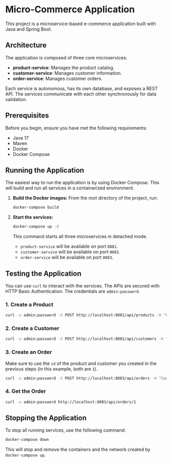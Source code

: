 # Micro-Commerce Application

This project is a microservice-based e-commerce application built with Java and Spring Boot.

## Architecture

The application is composed of three core microservices:

- **product-service**: Manages the product catalog.
- **customer-service**: Manages customer information.
- **order-service**: Manages customer orders.

Each service is autonomous, has its own database, and exposes a REST API. The services communicate with each other synchronously for data validation.

## Prerequisites

Before you begin, ensure you have met the following requirements:
- Java 17
- Maven
- Docker
- Docker Compose

## Running the Application

The easiest way to run the application is by using Docker Compose. This will build and run all services in a containerized environment.

1.  **Build the Docker images:**
    From the root directory of the project, run:
    ```bash
    docker-compose build
    ```

2.  **Start the services:**
    ```bash
    docker-compose up -d
    ```
    This command starts all three microservices in detached mode.
    - `product-service` will be available on port `8081`.
    - `customer-service` will be available on port `8082`.
    - `order-service` will be available on port `8083`.

## Testing the Application

You can use `curl` to interact with the services. The APIs are secured with HTTP Basic Authentication. The credentials are `admin:password`.

### 1. Create a Product
```bash
curl -u admin:password -X POST http://localhost:8081/api/products -H "Content-Type: application/json" -d '{"name":"Laptop","description":"A powerful laptop","price":1200.50}'
```

### 2. Create a Customer
```bash
curl -u admin:password -X POST http://localhost:8082/api/customers -H "Content-Type: application/json" -d '{"firstName":"John","lastName":"Doe","email":"john.doe@example.com"}'
```

### 3. Create an Order
Make sure to use the `id` of the product and customer you created in the previous steps (in this example, both are `1`).
```bash
curl -u admin:password -X POST http://localhost:8083/api/orders -H "Content-Type: application/json" -d '{"customerId":1,"orderDate":"2025-07-02","status":"PENDING","orderItems":[{"productId":1,"quantity":1,"price":1200.50}]}'
```

### 4. Get the Order
```bash
curl -u admin:password http://localhost:8083/api/orders/1
```

## Stopping the Application

To stop all running services, use the following command:
```bash
docker-compose down
```
This will stop and remove the containers and the network created by `docker-compose up`.
